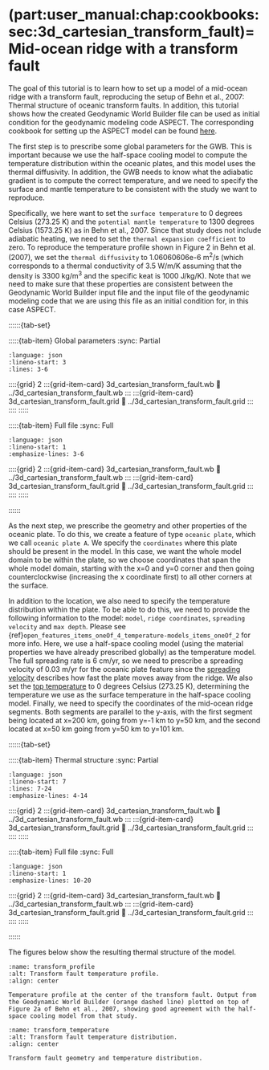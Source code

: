 (part:user_manual:chap:cookbooks:sec:3d_cartesian_transform_fault)=
Mid-ocean ridge with a transform fault
=========================

The goal of this tutorial is to learn how to set up a model of a mid-ocean ridge with a transform fault, reproducing the setup of Behn et al., 2007: Thermal structure of oceanic transform faults. In addition, this tutorial shows how the created Geodynamic World Builder file can be used as initial condition for the geodynamic modeling code ASPECT. The corresponding cookbook for setting up the ASPECT model can be found [here](https://aspect-documentation.readthedocs.io/en/latest/user/cookbooks/cookbooks/transform_fault_behn_2007/doc/transform_fault_behn_2007.html).

The first step is to prescribe some global parameters for the GWB. This is important because we use the half-space cooling model to compute the temperature distribution within the oceanic plates, and this model uses the thermal diffusivity. In addition, the GWB needs to know what the adiabatic gradient is to compute the correct temperature, and we need to specify the surface and mantle temperature to be consistent with the study we want to reproduce.

Specifically, we here want to set the `surface temperature` to 0 degrees Celsius (273.25 K) and the `potential mantle temperature` to 1300 degrees Celsius (1573.25 K) as in Behn et al., 2007. Since that study does not include adiabatic heating, we need to set the `thermal expansion coefficient` to zero. To reproduce the temperature profile shown in Figure 2 in  Behn et al. (2007), we set the `thermal diffusivity` to 1.06060606e-6 m<sup>2</sup>/s (which corresponds to a thermal conductivity of 3.5 W/m/K assuming that the density is 3300 kg/m<sup>3</sup> and the specific keat is 1000 J/kg/K). Note that we need to make sure that these properties are consistent between the Geodynamic World Builder input file and the input file of the geodynamic modeling code that we are using this file as an initial condition for, in this case ASPECT.

::::::{tab-set}

:::::{tab-item} Global parameters
:sync: Partial

```{literalinclude} ../3d_cartesian_transform_fault.wb
:language: json
:lineno-start: 3
:lines: 3-6
```
::::{grid} 2
:::{grid-item-card} 3d_cartesian_transform_fault.wb
:link: ../3d_cartesian_transform_fault.wb
:::
:::{grid-item-card} 3d_cartesian_transform_fault.grid
:link: ../3d_cartesian_transform_fault.grid
:::
::::
:::::

:::::{tab-item} Full file
:sync: Full


```{literalinclude} ../3d_cartesian_transform_fault.wb
:language: json
:lineno-start: 1
:emphasize-lines: 3-6
```

::::{grid} 2
:::{grid-item-card} 3d_cartesian_transform_fault.wb
:link: ../3d_cartesian_transform_fault.wb
:::
:::{grid-item-card} 3d_cartesian_transform_fault.grid
:link: ../3d_cartesian_transform_fault.grid
:::
::::
:::::

::::::


As the next step, we prescribe the geometry and other properties of the oceanic plate. To do this, we create a feature of type `oceanic plate`, which we call `oceanic plate A`. We specify the `coordinates` where this plate should be present in the model. In this case, we want the whole model domain to be within the plate, so we choose coordinates that span the whole model domain, starting with the x=0 and y=0 corner and then going counterclockwise (increasing the x coordinate first) to all other corners at the surface. 

In addition to the location, we also need to specify the temperature distribution within the plate. 
To be able to do this, we need to provide the following information to the model: `model`, `ridge coordinates`, `spreading velocity` and `max depth`. Please see {ref}`open_features_items_oneOf_4_temperature-models_items_oneOf_2` for more info.
Here, we use a half-space cooling model (using the material properties we have already prescribed globally) as the temperature model. The full spreading rate is 6 cm/yr, so we need to prescribe a spreading velocity of 0.03 m/yr for the oceanic plate feature since the [spreading velocity](open_features_items_oneOf_4_temperature-models_items_oneOf_2_spreading-velocity) describes how fast the plate moves away from the ridge.
We also set the [top temperature](open_features_items_oneOf_4_temperature-models_items_oneOf_2_top-temperature) to 0 degrees Celsius (273.25 K), determining the temperature we use as the surface temperature in the half-space cooling model. Finally, we need to specify the coordinates of the mid-ocean ridge segments. Both segments are parallel to the y-axis, with the first segment being located at x=200 km, going from y=-1 km to y=50 km, and the second located at x=50 km going from y=50 km to y=101 km.


::::::{tab-set}

:::::{tab-item} Thermal structure
:sync: Partial

```{literalinclude} ../3d_cartesian_transform_fault.wb
:language: json
:lineno-start: 7
:lines: 7-24
:emphasize-lines: 4-14
```
::::{grid} 2
:::{grid-item-card} 3d_cartesian_transform_fault.wb
:link: ../3d_cartesian_transform_fault.wb
:::
:::{grid-item-card} 3d_cartesian_transform_fault.grid
:link: ../3d_cartesian_transform_fault.grid
:::
::::
:::::

:::::{tab-item} Full file
:sync: Full


```{literalinclude} ../3d_cartesian_transform_fault.wb
:language: json
:lineno-start: 1
:emphasize-lines: 10-20
```

::::{grid} 2
:::{grid-item-card} 3d_cartesian_transform_fault.wb
:link: ../3d_cartesian_transform_fault.wb
:::
:::{grid-item-card} 3d_cartesian_transform_fault.grid
:link: ../3d_cartesian_transform_fault.grid
:::
::::
:::::

::::::


The figures below show the resulting thermal structure of the model. 

```{figure} ./temperature_profile.png
:name: transform_profile
:alt: Transform fault temperature profile. 
:align: center

Temperature profile at the center of the transform fault. Output from the Geodynamic World Builder (orange dashed line) plotted on top of Figure 2a of Behn et al., 2007, showing good agreement with the half-space cooling model from that study.
```

```{figure} ./temperature_distribution.png
:name: transform_temperature
:alt: Transform fault temperature distribution. 
:align: center

Transform fault geometry and temperature distribution.
```
